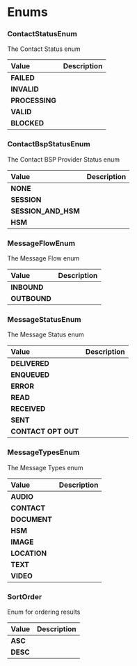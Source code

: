 # Enums

### ContactStatusEnum

The Contact Status enum

<table>
<thead>
<th align="left">Value</th>
<th align="left">Description</th>
</thead>
<tbody>
<tr>
<td valign="top"><strong>FAILED</strong></td>
<td></td>
</tr>
<tr>
<td valign="top"><strong>INVALID</strong></td>
<td></td>
</tr>
<tr>
<td valign="top"><strong>PROCESSING</strong></td>
<td></td>
</tr>
<tr>
<td valign="top"><strong>VALID</strong></td>
<td></td>
</tr>
<tr>
<td valign="top"><strong>BLOCKED</strong></td>
<td></td>
</tr>
</tbody>
</table>

### ContactBspStatusEnum

The Contact BSP Provider Status enum

<table>
<thead>
<th align="left">Value</th>
<th align="left">Description</th>
</thead>
<tbody>
<tr>
<td valign="top"><strong>NONE</strong></td>
<td></td>
</tr>
<tr>
<td valign="top"><strong>SESSION</strong></td>
<td></td>
</tr>
<tr>
<td valign="top"><strong>SESSION_AND_HSM</strong></td>
<td></td>
</tr>
<tr>
<td valign="top"><strong>HSM</strong></td>
<td></td>
</tr>
</tbody>
</table>

### MessageFlowEnum

The Message Flow enum

<table>
<thead>
<th align="left">Value</th>
<th align="left">Description</th>
</thead>
<tbody>
<tr>
<td valign="top"><strong>INBOUND</strong></td>
<td></td>
</tr>
<tr>
<td valign="top"><strong>OUTBOUND</strong></td>
<td></td>
</tr>
</tbody>
</table>

### MessageStatusEnum

The Message Status enum

<table>
<thead>
<th align="left">Value</th>
<th align="left">Description</th>
</thead>
<tbody>
<tr>
<td valign="top"><strong>DELIVERED</strong></td>
<td></td>
</tr>
<tr>
<td valign="top"><strong>ENQUEUED</strong></td>
<td></td>
</tr>
<tr>
<td valign="top"><strong>ERROR</strong></td>
<td></td>
</tr>
<tr>
<td valign="top"><strong>READ</strong></td>
<td></td>
</tr>
<tr>
<td valign="top"><strong>RECEIVED</strong></td>
<td></td>
</tr>
<tr>
<td valign="top"><strong>SENT</strong></td>
<td></td>
</tr>

<tr>
<td valign="top"><strong>CONTACT OPT OUT</strong></td>
<td></td>
</tr>

</tbody>
</table>

### MessageTypesEnum

The Message Types enum

<table>
<thead>
<th align="left">Value</th>
<th align="left">Description</th>
</thead>
<tbody>
<tr>
<td valign="top"><strong>AUDIO</strong></td>
<td></td>
</tr>
<tr>
<td valign="top"><strong>CONTACT</strong></td>
<td></td>
</tr>
<tr>
<td valign="top"><strong>DOCUMENT</strong></td>
<td></td>
</tr>
<tr>
<td valign="top"><strong>HSM</strong></td>
<td></td>
</tr>
<tr>
<td valign="top"><strong>IMAGE</strong></td>
<td></td>
</tr>
<tr>
<td valign="top"><strong>LOCATION</strong></td>
<td></td>
</tr>
<tr>
<td valign="top"><strong>TEXT</strong></td>
<td></td>
</tr>
<tr>
<td valign="top"><strong>VIDEO</strong></td>
<td></td>
</tr>
</tbody>
</table>

### SortOrder

Enum for ordering results

<table>
<thead>
<th align="left">Value</th>
<th align="left">Description</th>
</thead>
<tbody>
<tr>
<td valign="top"><strong>ASC</strong></td>
<td></td>
</tr>
<tr>
<td valign="top"><strong>DESC</strong></td>
<td></td>
</tr>
</tbody>
</table>
